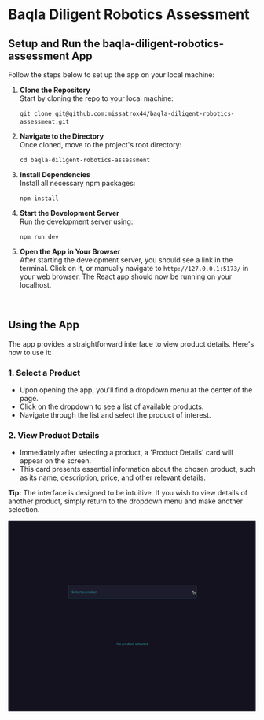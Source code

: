 # Baqla Diligent Robotics Assessment

## Setup and Run the baqla-diligent-robotics-assessment App

Follow the steps below to set up the app on your local machine:

1. **Clone the Repository**  
   Start by cloning the repo to your local machine:
   ```
   git clone git@github.com:missatrox44/baqla-diligent-robotics-assessment.git
   ```

2. **Navigate to the Directory**  
   Once cloned, move to the project's root directory:
   ```
   cd baqla-diligent-robotics-assessment
   ```

3. **Install Dependencies**  
   Install all necessary npm packages:
   ```
   npm install
   ```

4. **Start the Development Server**  
   Run the development server using:
   ```
   npm run dev
   ```

5. **Open the App in Your Browser**  
   After starting the development server, you should see a link in the terminal. Click on it, or manually navigate to `http://127.0.0.1:5173/` in your web browser. The React app should now be running on your localhost.
   
   <br/>

## Using the App
The app provides a straightforward interface to view product details. Here's how to use it:

### 1. **Select a Product**
   - Upon opening the app, you'll find a dropdown menu at the center of the page.
   - Click on the dropdown to see a list of available products.
   - Navigate through the list and select the product of interest.

### 2. **View Product Details**
   - Immediately after selecting a product, a 'Product Details' card will appear on the screen.
   - This card presents essential information about the chosen product, such as its name, description, price, and other relevant details.

**Tip:** The interface is designed to be intuitive. If you wish to view details of another product, simply return to the dropdown menu and make another selection.

![app demo gif](./public/demo.gif)